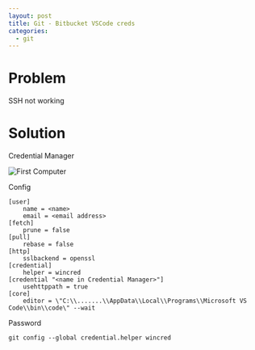 ```yaml
---
layout: post
title: Git - Bitbucket VSCode creds
categories:
  - git
---
```


# Problem

SSH not working

# Solution

Credential Manager

![First Computer](/Portfolio/images/CredMgr1.jpg)


Config

```
[user]
	name = <name>
	email = <email address>
[fetch]
	prune = false
[pull]
	rebase = false
[http]
	sslbackend = openssl
[credential]
	helper = wincred
[credential "<name in Credential Manager>"]
	usehttppath = true
[core]
	editor = \"C:\\.......\\AppData\\Local\\Programs\\Microsoft VS Code\\bin\\code\" --wait
```


Password

```
git config --global credential.helper wincred
```
